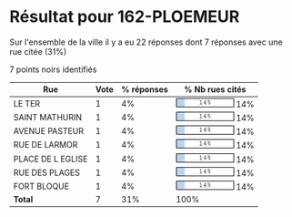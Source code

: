 # Résultat pour 162-PLOEMEUR

Sur l'ensemble de la ville il y a eu 22 réponses dont 7 réponses avec une rue citée (31%)

7 points noirs identifiés

| Rue | Vote | % réponses | % Nb rues cités|
|-----|------|------------|----------------|
| LE TER | 1 | 4% | <img src="../../img/bar_14.gif" />&nbsp;14%|
| SAINT MATHURIN | 1 | 4% | <img src="../../img/bar_14.gif" />&nbsp;14%|
| AVENUE PASTEUR | 1 | 4% | <img src="../../img/bar_14.gif" />&nbsp;14%|
| RUE DE LARMOR | 1 | 4% | <img src="../../img/bar_14.gif" />&nbsp;14%|
| PLACE DE L EGLISE | 1 | 4% | <img src="../../img/bar_14.gif" />&nbsp;14%|
| RUE DES PLAGES | 1 | 4% | <img src="../../img/bar_14.gif" />&nbsp;14%|
| FORT BLOQUE | 1 | 4% | <img src="../../img/bar_14.gif" />&nbsp;14%|
| **Total** | 7 | 31% | 100%|
